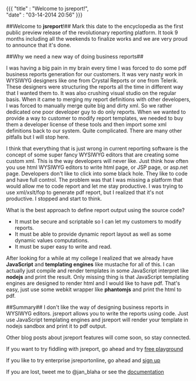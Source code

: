 {{{
    "title"    : "Welcome to jsreport!",  
    "date"     : "03-14-2014 20:56"
}}}



##Welcome to **jsreport**!##
Mark this date to the encyclopedia as the first public preview release of the revolutionary reporting platform. It took 9 months 
including all the weekends to finalize works and we are very proud to announce that it's done.

##Why we need a new way of doing business reports##

I was having a big pain in my brain every time I was forced to do some pdf business reports generation for our customers. It was very nasty work in WYSIWYG designers like one from Crystal Reports or one from Telerik. These designers were structuring the reports all the time in different way that I wanted them to. It was also crushing visual studio on the regular basis. When it came to merging my report definitions with other developers, I was forced to manually merge quite big and dirty xml. So we rather dedicated one poor developer guy to do only reports. When we wanted to provide a way to customer to modify report templates, we needed to buy them a developer license of these tools and then import some xml definitions back to our system. Quite complicated. There are many other pitfalls but I will stop here. 

I think that everything that is just wrong in current reporting software is the concept of some super fancy WYSIWYG editors that are creating some custom xml. This is the way developers will never like. Just think how often you use html WYSIWYG editors to write html page, or JSP page, or asp.net page. Developers don't like to click into some black hole. They like to code and have full control. The problem was that I was missing a platform that would allow me to code report and let me stay productive. I was trying to 
use xml/xslt/fop to generate pdf report, but I realized that it's not productive. I stopped and start to think. 

What is the best approach to define report output using the source code? 

  - It must be secure and scriptable so I can let my customers to modify reports. 
  - It must be able to provide dynamic report layout as well as some dynamic values computations. 
  - It must be super easy to write and read. 

After looking for a while at my college I realized that we already have **JavaScript** and **templating engines** like mustache for all of this. I can actually just compile and render templates in some JavaScript interpret like **nodejs** and print the result. Only missing thing is that JavaScript templating engines are designed to render html and I would like to have pdf. That's easy, just use some webkit wrapper like **phantomjs** and print the html to pdf.

##Summary##
I don't like the way of designing business reports in WYSIWYG editors. jsreport allows you to write the reports using code. Just use JavaScript templating 
engines and jsreport will render your template in nodejs sandbox and print it to pdf output.

Other blog posts about jsreport features will come soon, so stay connected.

If you want to try fiddling with jsreport, go ahead and try [free playground](https://playground.jsreport.net)

If you like to try enterprise jsreportonline, go ahead and [sign up](https://jsreportonline.net) 

If you are lost, tweet me to @jan_blaha or see the [documentation](https://jsreport.net/learn)
